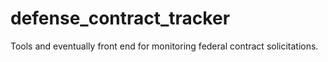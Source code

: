 # defense_contract_tracker
Tools and eventually front end for monitoring federal contract solicitations.
